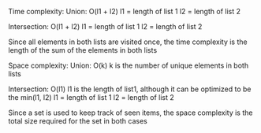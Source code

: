 Time complexity:
Union:
O(l1 + l2)
l1 = length of list 1
l2 = length of list 2

Intersection:
O(l1 + l2)
l1 = length of list 1
l2 = length of list 2

Since all elements in both lists are visited once, the time complexity
is the length of the sum of the elements in both lists 

Space complexity:
Union:
O(k)
k is the number of unique elements in both lists

Intersection:
O(l1)
l1 is the length of list1, although it can be optimized to be the 
min(l1, l2)
l1 = length of list 1
l2 = length of list 2

Since a set is used to keep track of seen items, the space complexity
is the total size required for the set in both cases


